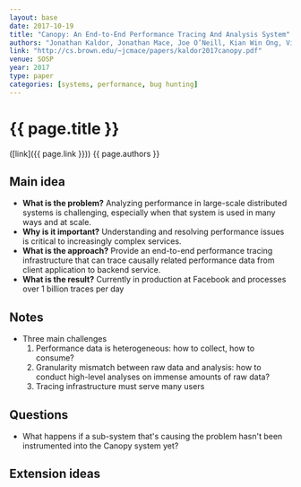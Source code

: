 ```yaml
---
layout: base
date: 2017-10-19
title: "Canopy: An End-to-End Performance Tracing And Analysis System"
authors: "Jonathan Kaldor, Jonathan Mace, Joe O’Neill, Kian Win Ong, Vinod Venkataraman, Michał Bejda, Edison Gao, Wiktor Kuropatwa, Bill Schaller, Pingjia Shan, Brendan Viscomi, Kaushik Veeraraghavan, Yee Jiun Song"
link: "http://cs.brown.edu/~jcmace/papers/kaldor2017canopy.pdf"
venue: SOSP
year: 2017
type: paper
categories: [systems, performance, bug hunting]
---
```


# {{ page.title }}
([link]({{ page.link }})) {{ page.authors }}

## Main idea
- **What is the problem?** Analyzing performance in large-scale distributed systems is challenging, especially when that system is used in many ways and at scale.
- **Why is it important?** Understanding and resolving performance issues is critical to increasingly complex services.
- **What is the approach?** Provide an end-to-end performance tracing infrastructure that can trace causally related performance data from client application to backend service.
- **What is the result?** Currently in production at Facebook and processes over 1 billion traces per day

## Notes
- Three main challenges
  1. Performance data is heterogeneous: how to collect, how to consume?
  2. Granularity mismatch between raw data and analysis: how to conduct high-level analyses on immense amounts of raw data?
  3. Tracing infrastructure must serve many users

## Questions
- What happens if a sub-system that's causing the problem hasn't been instrumented into the Canopy system yet?

## Extension ideas
